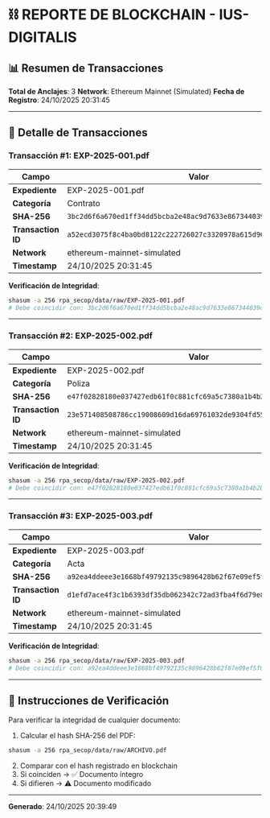 # ⛓️ REPORTE DE BLOCKCHAIN - IUS-DIGITALIS

## 📊 Resumen de Transacciones

**Total de Anclajes**: 3
**Network**: Ethereum Mainnet (Simulated)
**Fecha de Registro**: 24/10/2025 20:31:45

---

## 🔐 Detalle de Transacciones


### Transacción #1: EXP-2025-001.pdf

| Campo | Valor |
|-------|-------|
| **Expediente** | EXP-2025-001.pdf |
| **Categoría** | Contrato |
| **SHA-256** | `3bc2d6f6a670ed1ff34dd5bcba2e48ac9d7633e867344039d353721bd31e44eb` |
| **Transaction ID** | `a52ecd3075f8c4ba0bd8122c222726027c3320978a615d962d1237c0d5b06bb8` |
| **Network** | ethereum-mainnet-simulated |
| **Timestamp** | 24/10/2025 20:31:45 |

**Verificación de Integridad**:
```bash
shasum -a 256 rpa_secop/data/raw/EXP-2025-001.pdf
# Debe coincidir con: 3bc2d6f6a670ed1ff34dd5bcba2e48ac9d7633e867344039d353721bd31e44eb
```

---

### Transacción #2: EXP-2025-002.pdf

| Campo | Valor |
|-------|-------|
| **Expediente** | EXP-2025-002.pdf |
| **Categoría** | Poliza |
| **SHA-256** | `e47f02828180e037427edb61f0c881cfc69a5c7380a1b4b2bb9c424d158b1a1a` |
| **Transaction ID** | `23e571408508786cc19008609d16da69761032de9304fd5539d462753915bb77` |
| **Network** | ethereum-mainnet-simulated |
| **Timestamp** | 24/10/2025 20:31:45 |

**Verificación de Integridad**:
```bash
shasum -a 256 rpa_secop/data/raw/EXP-2025-002.pdf
# Debe coincidir con: e47f02828180e037427edb61f0c881cfc69a5c7380a1b4b2bb9c424d158b1a1a
```

---

### Transacción #3: EXP-2025-003.pdf

| Campo | Valor |
|-------|-------|
| **Expediente** | EXP-2025-003.pdf |
| **Categoría** | Acta |
| **SHA-256** | `a92ea4ddeee3e1668bf49792135c9896428b62f67e09ef5f09c8b65b920e7a1e` |
| **Transaction ID** | `d1efd7ace4f3c1b6393df35db062342c72ad3fba4f6d79e86d5658b24d900915` |
| **Network** | ethereum-mainnet-simulated |
| **Timestamp** | 24/10/2025 20:31:45 |

**Verificación de Integridad**:
```bash
shasum -a 256 rpa_secop/data/raw/EXP-2025-003.pdf
# Debe coincidir con: a92ea4ddeee3e1668bf49792135c9896428b62f67e09ef5f09c8b65b920e7a1e
```

---

## 🎯 Instrucciones de Verificación

Para verificar la integridad de cualquier documento:

1. Calcular el hash SHA-256 del PDF:
```bash
shasum -a 256 rpa_secop/data/raw/ARCHIVO.pdf
```

2. Comparar con el hash registrado en blockchain
3. Si coinciden → ✅ Documento íntegro
4. Si difieren → ⚠️ Documento modificado

---

**Generado**: 24/10/2025 20:39:49
